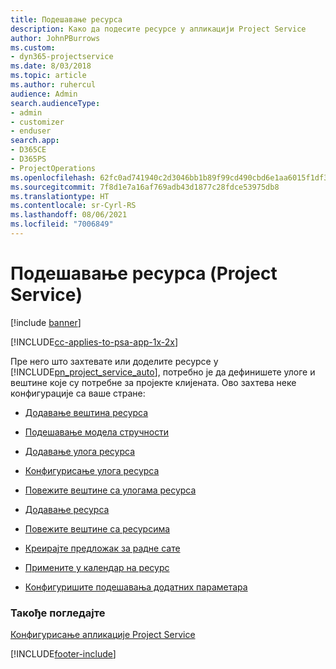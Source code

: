 ```yaml
---
title: Подешавање ресурса
description: Како да подесите ресурсе у апликацији Project Service
author: JohnPBurrows
ms.custom:
- dyn365-projectservice
ms.date: 8/03/2018
ms.topic: article
ms.author: ruhercul
audience: Admin
search.audienceType:
- admin
- customizer
- enduser
search.app:
- D365CE
- D365PS
- ProjectOperations
ms.openlocfilehash: 62fc0ad741940c2d3046bb1b89f99cd490cbd6e1aa6015f1df3b92afb2f107ff
ms.sourcegitcommit: 7f8d1e7a16af769adb43d1877c28fdce53975db8
ms.translationtype: HT
ms.contentlocale: sr-Cyrl-RS
ms.lasthandoff: 08/06/2021
ms.locfileid: "7006849"
---
```

# <a name="set-up-resources-project-service"></a>Подешавање ресурса (Project Service)

[!include [banner](../includes/psa-now-project-operations.md)]

[!INCLUDE[cc-applies-to-psa-app-1x-2x](../includes/cc-applies-to-psa-app-1x-2x.md)]

Пре него што захтевате или доделите ресурсе у [!INCLUDE[pn_project_service_auto](../includes/pn-project-service-auto.md)], потребно је да дефинишете улоге и вештине које су потребне за пројекте клијената. Ово захтева неке конфигурације са ваше стране:  
  
-   [Додавање вештина ресурса](../psa/add-resource-skills.md)  
  
-   [Подешавање модела стручности](../psa/set-up-proficiency-models.md)  
  
-   [Додавање улога ресурса](../psa/add-resource-roles.md)  
  
-   [Конфигурисање улога ресурса](../psa/configure-resource-roles.md)  
  
-   [Повежите вештине са улогама ресурса](../psa/associate-skills-with-resource-roles.md)  
  
-   [Додавање ресурса](../psa/add-resources.md)  
  
-   [Повежите вештине са ресурсима](../psa/associate-skills-with-resources.md)  
  
-   [Креирајте предложак за радне сате](../psa/create-work-hours-template.md)  
  
-   [Примените у календар на ресурс](../psa/apply-calendar-resource.md)  
  
-   [Конфигуришите подешавања додатних параметара](../psa/configure-additional-parameters-settings.md)  
  
### <a name="see-also"></a>Такође погледајте  
 [Конфигурисање апликације Project Service](../psa/configure.md)


[!INCLUDE[footer-include](../includes/footer-banner.md)]